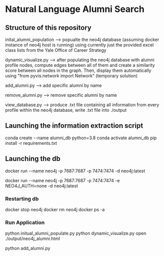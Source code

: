 # Natural Language Alumni Search

## Structure of this repository

inital_alumni_population --> popualte the neo4j database (assuming docker instance of neo4j host is running) using currently just the provided excel class lists from the Yale Office of Career Strategy

dynamic_visualize.py --> after populating the neo4j database with alumni profile nodes, compute edges between all of them and create a similarity score between all nodes in the graph. Then, display them automatically using "from pyvis.network import Network" (temporary solution)

add_alumni.py --> add specific alumni by name

remove_alumni.py --> remove specific alumni by name

view_database.py --> produce .txt file containing all information from every profile within the neo4j database, write .txt file into ./output

## Launching the information extraction script

conda create --name alumni_db python=3.8
conda activate alumni_db
pip install -r requirements.txt

## Launching the db

docker run --name neo4j -p 7687:7687 -p 7474:7474 -d neo4j:latest

docker run --name neo4j -p 7687:7687 -p 7474:7474 -e NEO4J_AUTH=none -d neo4j:latest

### Restarting db

docker stop neo4j
docker rm neo4j
docker ps -a

### Run Application

python initual_alumni_populate.py
python dynamic_visualize.py
open ./output/neo4j_alumni.html

python add_alumni.py
